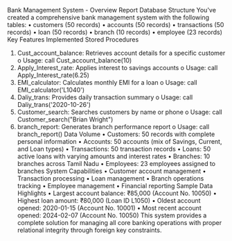 Bank Management System - Overview Report
Database Structure
You've created a comprehensive bank management system with the following tables:
•	customers (50 records)
•	accounts (50 records)
•	transactions (50 records)
•	loan (50 records)
•	branch (10 records)
•	employee (23 records)
Key Features Implemented
Stored Procedures
1.	Cust_account_balance: Retrieves account details for a specific customer
o	Usage: call Cust_account_balance(10)
2.	Apply_Interest_rate: Applies interest to savings accounts
o	Usage: call Apply_Interest_rate(6.25)
3.	EMI_calculator: Calculates monthly EMI for a loan
o	Usage: call EMI_calculator('L1040')
4.	Daliy_trans: Provides daily transaction summary
o	Usage: call Daliy_trans('2020-10-26')
5.	Customer_search: Searches customers by name or phone
o	Usage: call Customer_search("Brian Wright")
6.	branch_report: Generates branch performance report
o	Usage: call branch_report()
Data Volume
•	Customers: 50 records with complete personal information
•	Accounts: 50 accounts (mix of Savings, Current, and Loan types)
•	Transactions: 50 transaction records
•	Loans: 50 active loans with varying amounts and interest rates
•	Branches: 10 branches across Tamil Nadu
•	Employees: 23 employees assigned to branches
System Capabilities
•	Customer account management
•	Transaction processing
•	Loan management
•	Branch operations tracking
•	Employee management
•	Financial reporting
Sample Data Highlights
•	Largest account balance: ₹85,000 (Account No. 10050)
•	Highest loan amount: ₹80,000 (Loan ID L1050)
•	Oldest account opened: 2020-01-15 (Account No. 10001)
•	Most recent account opened: 2024-02-07 (Account No. 10050)
This system provides a complete solution for managing all core banking operations with proper relational integrity through foreign key constraints.

